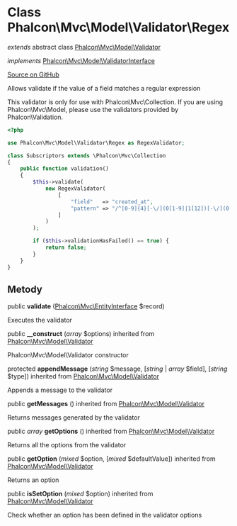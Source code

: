 # Class **Phalcon\\Mvc\\Model\\Validator\\Regex**

*extends* abstract class [Phalcon\Mvc\Model\Validator](/en/3.2/api/Phalcon_Mvc_Model_Validator)

*implements* [Phalcon\Mvc\Model\ValidatorInterface](/en/3.2/api/Phalcon_Mvc_Model_ValidatorInterface)

<a href="https://github.com/phalcon/cphalcon/blob/master/phalcon/mvc/model/validator/regex.zep" class="btn btn-default btn-sm">Source on GitHub</a>

Allows validate if the value of a field matches a regular expression

This validator is only for use with Phalcon\\Mvc\\Collection. If you are using Phalcon\\Mvc\\Model, please use the validators provided by Phalcon\\Validation.

```php
<?php

use Phalcon\Mvc\Model\Validator\Regex as RegexValidator;

class Subscriptors extends \Phalcon\Mvc\Collection
{
    public function validation()
    {
        $this->validate(
            new RegexValidator(
                [
                    "field"   => "created_at",
                    "pattern" => "/^[0-9]{4}[-\/](0[1-9]|1[12])[-\/](0[1-9]|[12][0-9]|3[01])/",
                ]
            )
        );

        if ($this->validationHasFailed() == true) {
            return false;
        }
    }
}

```

## Metody

public **validate** ([Phalcon\Mvc\EntityInterface](/en/3.2/api/Phalcon_Mvc_EntityInterface) $record)

Executes the validator

public **__construct** (*array* $options) inherited from [Phalcon\Mvc\Model\Validator](/en/3.2/api/Phalcon_Mvc_Model_Validator)

Phalcon\\Mvc\\Model\\Validator constructor

protected **appendMessage** (*string* $message, [*string* | *array* $field], [*string* $type]) inherited from [Phalcon\Mvc\Model\Validator](/en/3.2/api/Phalcon_Mvc_Model_Validator)

Appends a message to the validator

public **getMessages** () inherited from [Phalcon\Mvc\Model\Validator](/en/3.2/api/Phalcon_Mvc_Model_Validator)

Returns messages generated by the validator

public *array* **getOptions** () inherited from [Phalcon\Mvc\Model\Validator](/en/3.2/api/Phalcon_Mvc_Model_Validator)

Returns all the options from the validator

public **getOption** (*mixed* $option, [*mixed* $defaultValue]) inherited from [Phalcon\Mvc\Model\Validator](/en/3.2/api/Phalcon_Mvc_Model_Validator)

Returns an option

public **isSetOption** (*mixed* $option) inherited from [Phalcon\Mvc\Model\Validator](/en/3.2/api/Phalcon_Mvc_Model_Validator)

Check whether an option has been defined in the validator options